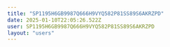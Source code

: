 ```yaml
---
title: "SP1195H6GB9987Q666H9VYQ582P81SS89S6AKRZPD"
date: 2025-01-10T22:05:26.522Z
user: SP1195H6GB9987Q666H9VYQ582P81SS89S6AKRZPD
layout: "users"
---
```

    